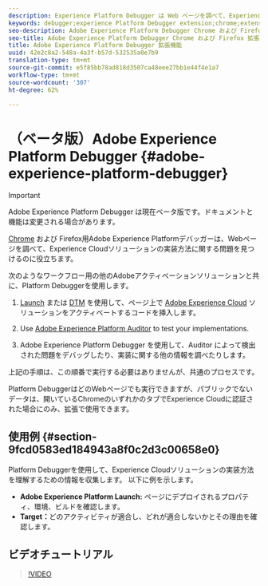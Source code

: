 ```yaml
---
description: Experience Platform Debugger は Web ページを調べて、Experience Cloud ソリューションの実装方法に関する問題を顧客が見つけられるよう支援します。
keywords: debugger;experience Platform Debugger extension;chrome;extension
seo-description: Adobe Experience Platform Debugger Chrome および Firefox 拡張機能の技術ドキュメント - Web ページを調べて Experience Cloud ソリューションの実装の問題を把握します
seo-title: Adobe Experience Platform Debugger Chrome および Firefox 拡張機能
title: Adobe Experience Platform Debugger 拡張機能
uuid: 42e2c8a2-548a-4a3f-b57d-532535a0e7b9
translation-type: tm+mt
source-git-commit: e5f85bb78ad818d3507ca48eee27bb1e44f4e1a7
workflow-type: tm+mt
source-wordcount: '307'
ht-degree: 62%

---
```



# （ベータ版）Adobe Experience Platform Debugger {#adobe-experience-platform-debugger}

>[!IMPORTANT]
>
>Adobe Experience Platform Debugger は現在ベータ版です。ドキュメントと機能は変更される場合があります。

[Chrome](https://chrome.google.com/webstore/detail/adobe-experience-cloud-de/ocdmogmohccmeicdhlhhgepeaijenapj) および [](https://addons.mozilla.org/ja/firefox/addon/adobe-experience-platform-dbg/) Firefox用Adobe Experience Platformデバッガーは、Webページを調べて、Experience Cloudソリューションの実装方法に関する問題を見つけるのに役立ちます。

次のようなワークフロー用の他のAdobeアクティベーションソリューションと共に、Platform Debuggerを使用します。

1. [Launch](https://docs.adobe.com/content/help/ja-JP/launch/using/overview.html) または [DTM](https://docs.adobe.com/content/help/ja-JP/dtm/using/dtm-home.html) を使用して、ページ上で [Adobe Experience Cloud](https://docs.adobe.com/content/help/ja-JP/core-services/interface/experience-cloud.html) ソリューションをアクティベートするコードを挿入します。

1. Use [Adobe Experience Platform Auditor](https://docs.adobe.com/content/help/ja-JP/auditor/using/overview.html) to test your implementations.
1. Adobe Experience Platform Debugger を使用して、Auditor によって検出された問題をデバッグしたり、実装に関する他の情報を調べたりします。

上記の手順は、この順番で実行する必要はありませんが、共通のプロセスです。

Platform DebuggerはどのWebページでも実行できますが、パブリックでないデータは、開いているChromeのいずれかのタブでExperience Cloudに認証された場合にのみ、拡張で使用できます。

## 使用例 {#section-9fcd0583ed184943a8f0c2d3c00658e0}

Platform Debuggerを使用して、Experience Cloudソリューションの実装方法を理解するための情報を収集します。 以下に例を示します。

* **Adobe Experience Platform Launch:** ページにデプロイされるプロパティ、環境、ビルドを確認します。
* **Target：**&#x200B;どのアクティビティが適合し、どれが適合しないかとその理由を確認します。

## ビデオチュートリアル

>[!VIDEO](https://video.tv.adobe.com/v/32156?quality=12&learn=on)